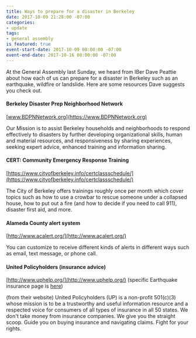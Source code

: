 ```yaml
---
title: Ways to prepare for a disaster in Berkeley
date: 2017-10-09 21:28:00 -07:00
categories:
- update
tags:
- general assembly
is featured: true
event-start-date: 2017-10-09 00:00:00 -07:00
event-end-date: 2017-10-16 00:00:00 -07:00
---
```


At the General Assembly last Sunday, we heard from IBer Dave Peattie about how each of us can prepare for a disaster in Berkeley such as an earthquake, wildfire or landslide. Here are some resources Dave suggests you check out.

#### Berkeley Disaster Prep Neighborhood Network

[www.BDPNNetwork.org](https://www.BDPNNetwork.org)

Our Mission is to assist Berkeley households and neighborhoods to respond effectively to disasters by further developing organizational skills, human and material resources, and responsiveness by sharing experiences, seeking expert advice, enhanced training and information sharing.

#### CERT: Community Emergency Response Training

[https://www.cityofberkeley.info/certclassschedule/](https://www.cityofberkeley.info/certclassschedule/)

The City of Berkeley offers trainings roughly once per month which cover topics such as how to use a crowbar to rescue someone under a collapsed house, how to put out a fire (and how to decide if you need to call 911), disaster first aid, and more.

#### Alameda County alert system

[http://www.acalert.org/](http://www.acalert.org/)

You can customize to receive different kinds of alerts in different ways such as email, text message, or phone call.

#### United Policyholders (insurance advice)

[http://www.uphelp.org/](http://www.uphelp.org/) (specific Earthquake insurance page is [here](http://www.uphelp.org/library/guides/earthquake-insurance))

(from their website) United Policyholders (UP) is a non-profit 501(c)(3) whose mission is to be a trustworthy and useful information resource and a respected voice for consumers of all types of insurance in all 50 states. We don't take money from insurance companies. We give you the straight scoop. Guide you on buying insurance and navigating claims. Fight for your rights.

